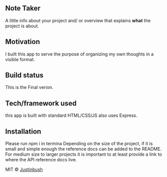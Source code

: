 ## Note Taker
A little info about your project and/ or overview that explains **what** the project is about.

## Motivation
I built this app to serve the purpose of organizing my own thoughts in a visible format.

## Build status
This is the Final verion.

## Tech/framework used
this app is built with standard HTML/CSS/JS also uses Express.

## Installation
Please run npm i in termina
Depending on the size of the project, if it is small and simple enough the reference docs can be added to the README. For medium size to larger projects it is important to at least provide a link to where the API reference docs live.


MIT © [Justinbush]()
